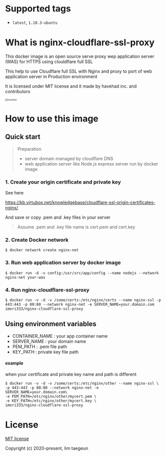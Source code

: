 # Supported tags

- `latest`, `1.10.3-ubuntu`



# What is nginx-cloudflare-ssl-proxy

This docker image is an open source serve proxy wep application server (WAS) for HTTPS using clouldflare full SSL

This help to use Cloudflare full SSL with Nginx and proxy to port of web application server in Production environment 

It is licensed under MIT license and it made by havehad inc. and contributors

<img src="https://cdn.imweb.me/thumbnail/20200302/6f02d669caa24.png" alt="havehad" style="zoom:50%;" />



# How to use this image

## Quick start

> Preparation
>
> - server domain managed by cloudflare DNS 
> - web application server like Node.js express server run by docker image



### 1. Create your origin certificate and private key

See here

https://kb.virtubox.net/knowledgebase/cloudflare-ssl-origin-certificates-nginx/

And save or copy .pem and .key files in your server 

>  Assume .pem and .key file name is cert.pem and cert.key

### 2. Create Docker network

```shell
$ docker network create nginx-net
```



### 3. Run web application server by docker image 

```shell
$ docker run -d -v config:/usr/src/app/config --name nodejs --network nginx-net your-was
```



### 4. Run nginx-cloudflare-ssl-proxy

```shell
$ docker run -v -d -v /some/certs:/etc/nginx/certs --name nginx-ssl -p 443:443 -p 80:80 --network nginx-net -e SERVER_NAME=your.domain.com imori333/nginx-cloudflare-ssl-proxy
```



## Using environment variables

- CONTAINER_NAME  : your app container name 
- SERVER_NAME : your domain name
- PEM_PATH : .pem file path 
- KEY_PATH : private key file path 



#### example 

when your certificate and private key name and path is different 

```shell
$ docker run -v -d -v /some/certs:/etc/nginx/other --name nginx-ssl \ 
-p 443:443 -p 80:80 --network nginx-net -e SERVER_NAME=your.domain.com\
-e PEM_PATH=/etc/nginx/other/mycert.pem \
-e KEY_PATH=/etc/nginx/other/mycert.key \
imori333/nginx-cloudflare-ssl-proxy
```



# License

[MIT license](https://opensource.org/licenses/MIT)

Copyright (c) 2020-present, lim taegeun

